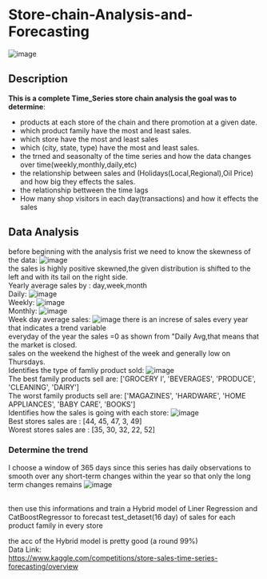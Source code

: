 # Store-chain-Analysis-and-Forecasting
![image](https://user-images.githubusercontent.com/94745919/236902695-59ba29d7-0e95-4cc1-b6a6-525928ea0142.png)

## Description 
**This is a complete Time_Series store chain analysis the goal was to determine**:
* products at each store of the chain and there promotion at a given date.
* which product family have the most and least sales.
* which store have the most and least sales
* which (city, state, type) have the most and least sales. 
* the trned and seasonalty of the time series and how the data changes over time(weekly,monthly,daily,etc)
* the relationship between sales and (Holidays(Local,Regional),Oil Price) and how big they effects the sales.
* the relationship bettween the time lags  
* How many shop visitors in each day(transactions) and how it effects the sales 
## Data Analysis
before beginning with the analysis frist we need to know the skewness of the data:
![image](https://user-images.githubusercontent.com/94745919/236903584-14ce3266-367b-4510-8202-7bd2fd831aaa.png)
</br>
the sales is highly positive skewned,the given distribution is shifted to the left and with its tail on the right side.
</br>
Yearly average sales by : day,week,month 
</br>
Daily:
![image](https://user-images.githubusercontent.com/94745919/236904133-b716fad4-daad-4ee7-a1dc-52b1639c1d7c.png)
</br> 
Weekly:
![image](https://user-images.githubusercontent.com/94745919/236908531-fd3d279a-25e5-4206-b361-5d1b340a55f4.png)
</br>
Monthly:
![image](https://user-images.githubusercontent.com/94745919/236908420-6716b2b1-bf2f-466c-9d2b-10615816963e.png)
</br>
Week day average sales:
![image](https://user-images.githubusercontent.com/94745919/236904876-15f187dc-6822-4cc1-b140-c88baf722d5f.png)
there is an increse of sales every year that indicates a trend variable
</br> 
everyday of the year the sales =0 as shown from "Daily Avg,that means that the market is closed.
</br> 
sales on the weekend the highest of the week and generally low on Thursdays.
</br> 
Identifies the type of famliy product sold:
![image](https://user-images.githubusercontent.com/94745919/236906110-08262bb1-9b5a-47e0-9ebe-04de06f1523f.png)
</br>
The best family products sell are:  ['GROCERY I', 'BEVERAGES', 'PRODUCE', 'CLEANING', 'DAIRY']
</br>
The worst family products sell are:  ['MAGAZINES', 'HARDWARE', 'HOME APPLIANCES', 'BABY CARE', 'BOOKS']
</br> 
Identifies how the sales is going with each store:
![image](https://user-images.githubusercontent.com/94745919/236906570-e4cc381d-cc3a-4a7f-9b86-e8beff554313.png)
</br>
Best stores sales are : [44, 45, 47, 3, 49]
</br>
Worest stores sales are : [35, 30, 32, 22, 52]
</br>
### Determine the trend
I choose a window of 365 days since this series has daily observations to smooth over any short-term changes within the year so that only the long term changes remains 
![image](https://user-images.githubusercontent.com/94745919/236907318-556012ca-cc12-436e-b259-e940841f8e6d.png)


</br>
then use this informations and train a Hybrid model of Liner Regression and CatBoostRegressor to forecast test_detaset(16 day) of sales for each product family in every store

the acc of the Hybrid model is pretty good (a round 99%)
<br/>
Data Link: 
<br/>
https://www.kaggle.com/competitions/store-sales-time-series-forecasting/overview
